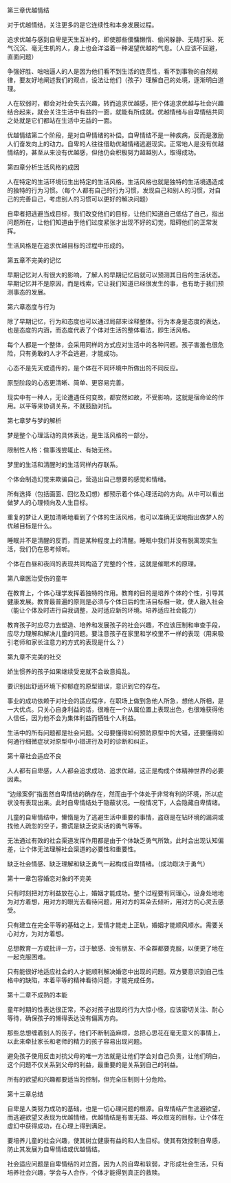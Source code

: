 第三章优越情结

对于优越情结，关注更多的是它连续性和本身发展过程。

追求优越与感到自卑是天生互补的，即使那些偎慵懒惰、偷闲躲静、无精打采、死气沉沉、毫无生机的人，身上也会洋溢着一种渴望优越的气息。（人应该不回避，直面问题）

争强好胜、咄咄逼人的人是因为他们看不到生活的连贯性，看不到事物的自然规律，要友好地阐述我们的观点，设法让他们（孩子）理解自己的处境，逐渐明白道理。

人在软弱时，都会对社会失去兴趣，转而追求优越感，把个体追求优越与社会兴趣结合起来，就会关注生活中有益的一面，就能有所成就。优越情绪与自卑情结共同之处就是它们都站在生活中无益的一面。

优越情结第二个阶段，是对自卑情绪的补偿。自卑情结不是一种疾病，反而是激励人们奋发向上的动力。自卑的人往往借助优越情绪逃避现实。正常地人是没有优越情结的，甚至从来没有优越感，但他仍会积极努力超越别人，取得成功。

第四章分析生活风格的成因

人在特定的生活环境衍生出特定的生活风格。生活风格也就是独特的生活境遇造成的独特的行为习惯。（每个人都有自己的行为习惯，发现自己和别人的习惯，对自己的完善自己，考虑别人的习惯可以更好的解决问题）

自卑者把逃避当成目标，我们改变他们的目标，让他们知道自己低估了自己，指出问题所在，让他们知道由于他们过度紧张才出现不好的幻觉，阻碍他们的正常发挥。

生活风格是在追求优越目标的过程中形成的。

第五章不完美的记忆

早期记忆对人有很大的影响，了解人的早期记忆后就可以预测其日后的生活状态。早期记忆并不是原因，而是线索，它让我们知道已经很发生的事，也有助于我们预测事态的发展。

第六章态度与行为

除了早期记忆，行为和态度也可以通过局部来诠释整体。行为本身是态度的表达，也是态度的内涵，而态度代表了个体对生活的整体看法，即生活风格。

每个人都是一个整体，会采用同样的方式应对生活中的各种问题。孩子害羞也很危险，只有勇敢的人才不会逃避，才能成功。

心态不是先天或遗传的，是个体在不同环境中所做出的不同反应。

原型阶段的心态更清晰、简单、更容易完善。

现实中有一种人，无论遭遇任何变故，都安然如故，不受影响，这就是宿命论的作用。以平等来协调关系，不就鼓励对抗。

第七章梦与梦的解析

梦是整个心理活动的具体表达，是生活风格的一部分。

限制性人格：做事浅尝辄止、有始无终。

梦里的生活和清醒时的生活同样内存联系。

个体会制造幻觉来欺骗自己，营造出自己想要的感觉和情绪。

所有选择（包括画面、回忆及幻想）都预示着个体心理活动的方向。从中可以看出做梦人的心理倾向及人生目标。

重复的梦让人更加清晰地看到了个体的生活风格，也可以准确无误地指出做梦人的优越目标是什么。

睡眠并不是清醒的反而，而是某种程度上的清醒。睡眠中我们并没有脱离现实生活，我们仍在思考倾听。

个体在白昼和夜间的表现共同构造了完整的个性，这就是催眠术的原理。

第八章医治受伤的童年

在教育上，个体心理学发挥着独特的作用。教育的目的是培养个体的个性，引导其健康发展。教育最普遍的原则是必须与个体日后的生活目标相一致，使人融入社会（能让个体及时进行自我调整，及时适应新的环境。培养适应社会能力）

教育孩子时应尽力去塑造、培养和发展孩子的社会兴趣，不应该压制和审查手段，应尽力理解和解决儿童的问题。要注意孩子在家里和学校里不一样的表现（用来吸引老师和家长注意力的方式的表现是什么？）

第九章不完美的社交

娇生惯养的孩子如果继续受宠就不会故意捣乱。

要识别出舒适环境下抑郁症的原型错误，意识到它的存在。

事业的成功依赖于对社会的适应程序，在职场上做到急他人所急，想他人所相，是一大优点。只关心自身利益的话，很难在一个从属位置上表现出色，也很难获得他人信任，因为他不会为集体利益而牺牲个人利益。

生活中的所有问题都是社会问题。父母要懂得如何预防原型中的大错，还要懂得如何通行细微症状对原型中小错进行及时的诊断和纠正。

第十章社会适应不良

人人都有自卑感，人人都会追求成功、追求优越，这正是构成个体精神世界的必要因素。

“边缘案例”指虽然自卑情结的确存在，然而由于个体处于非常有利的环境，所以症状没有表现出来。此时自卑情结处于隐蔽状况。一般情况下，人会隐藏自卑情绪。

儿童的自卑情结中，懒惰是为了逃避生活中重要的事情，盗窃是在钻环境的漏洞或找他人疏忽的空子，撒谎是缺乏说实话的勇气等等。

无法通过有效的社会渠道发挥作用都是由于个体缺乏勇气所致。此时会出现认知偏差，让个体无法理解社会渠道的必要性和重要性。

缺乏社会情感、缺乏理解和缺乏勇气一起构成自卑情绪。（成功取决于勇气）

第十一章包容婚恋对象的不完美

只有时刻把对方利益放在心上，婚姻才能成功。整个过程要有同理心，设身处地地为对方着想，用对方的眼光去看待问题，用对方的耳朵去倾听，用对方的心灵去感受。

只有建立在完全平等的基础之上，爱情才能走上正轨，婚姻才能顺风顺水。需要关心对方，为对方着想。

总想教育一方或批评一方，过于敏感、没有朋友、不全群都要克服，以便更了地在一起克服困难。

只有能很好地适应社会的人才能顺利解决婚恋中出现的问题。双方要意识到自己性格中的缺陷，本着平等的精神看待问题，才能完成任务。

第十二章不成熟的本能

童年时期的性表达很正常，不必对孩子出现的行为大惊小怪，应该密切关注、耐心等待，确保孩子的懒得表达没有偏离方向。

那些总想缠着别人的孩子，他们不断制造麻烦，总把心思花在毫无意义的事情上，以此来牵扯家长和老师的精力的孩子容易出现问题。

避免孩子使用反击对抗父母的唯一方法就是让他们学会对自己负责，让他们明白，这个问题不仅关系到父母的利益，最重要的是关系到自己的利益。

所有的欲望和兴趣都要适当的控制，但完全压制则十分危险。

第十三章总结

自卑是人类努力成功的基础，也是一切心理问题的根源。自卑情结产生逃避欲望，而逃避欲望又表现为优越情绪，优越情结是有害无益、哗众取宠的目标，让个体在虚幻中获得成功，在心理上得到满足。

要培养儿童的社会兴趣，使其树立健康有益的和人生目标。使其有效控制自卑感，防止其发展为自卑情结或优越情结。

社会适应问题是自卑情结的对立面，因为人的自卑和软弱，才形成社会生活，只有培养社会兴趣，学会与人合作，个体才能得到真正的救赎。